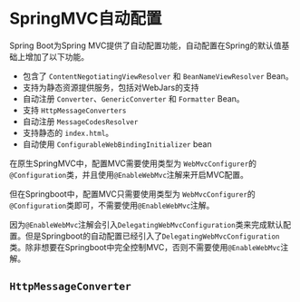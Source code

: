 # SpringMVC自动配置

Spring Boot为Spring MVC提供了自动配置功能，自动配置在Spring的默认值基础上增加了以下功能。

- 包含了 `ContentNegotiatingViewResolver` 和 `BeanNameViewResolver` Bean。
- 支持为静态资源提供服务，包括对WebJars的支持
- 自动注册 `Converter`、`GenericConverter` 和 `Formatter` Bean。
- 支持 `HttpMessageConverters`
- 自动注册 `MessageCodesResolver`
- 支持静态的 `index.html`。
- 自动使用 `ConfigurableWebBindingInitializer` bean

在原生SpringMVC中，配置MVC需要使用类型为 `WebMvcConfigurer`的`@Configuration`类，并且使用`@EnableWebMvc`注解来开启MVC配置。

但在Springboot中，配置MVC只需要使用类型为 `WebMvcConfigurer`的`@Configuration`类即可，不需要使用`@EnableWebMvc`注解。

因为`@EnableWebMvc`注解会引入`DelegatingWebMvcConfiguration`类来完成默认配置。但是Springboot的自动配置已经引入了`DelegatingWebMvcConfiguration`类。除非想要在Springboot中完全控制MVC，否则不需要使用`@EnableWebMvc`注解。

## `HttpMessageConverter`